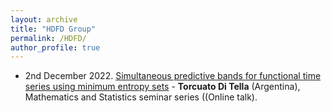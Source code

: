 ```yaml
---
layout: archive
title: "HDFD Group"
permalink: /HDFD/
author_profile: true
---
```


- 2nd December 2022. [Simultaneous predictive bands for functional time series using minimum entropy sets](https://arxiv.org/abs/2105.13627) - **Torcuato Di Tella** (Argentina), Mathematics and Statistics seminar series ((Online talk).
